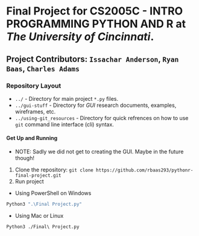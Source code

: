 # Final Project for CS2005C - INTRO PROGRAMMING PYTHON AND R at *The University of Cincinnati*.



## Project Contributors: `Issachar Anderson`, `Ryan Baas`, `Charles Adams`  

### Repository Layout

* `../` - Directory for main project `*.py` files.
* `../gui-stuff` - Directory for *GUI* research documents, examples, wireframes, etc.
* `../using-git_resources`  - Directory for quick refrences on how to use `git` command line interface (cli) syntax.
  
#### Get Up and Running

- NOTE: Sadly we did not get to creating the GUI. Maybe in the future though!

1. Clone the repository: `git clone https://github.com/rbaas293/pythonr-final-project.git `
2. Run project

* Using PowerShell on Windows

 ```PowerShell
Python3 ".\Final Project.py"
 ```

* Using Mac or Linux

```Bash
Python3 ./Final\ Project.py
```

